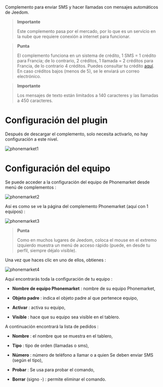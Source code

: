 Complemento para enviar SMS y hacer llamadas con
mensajes automáticos de Jeedom.

> **Importante**
>
> Este complemento pasa por el mercado, por lo que es un servicio en la nube que
> requiere conexión a internet para funcionar.

> **Punta**
>
> El complemento funciona en un sistema de crédito, 1 SMS = 1 crédito para Francia; de lo contrario, 2 créditos, 1 llamada =
> 2 créditos para Francia, de lo contrario 4 créditos. Puedes consultar tu crédito
> [aquí](http://market.jeedom.fr/index.php?v=d&p=profils&tab=sms). En caso
> créditos bajos (menos de 5), se le enviará un correo electrónico.

> **Importante**
>
> Los mensajes de texto están limitados a 140 caracteres y las llamadas a 450 caracteres.

Configuración del plugin 
=======================

Después de descargar el complemento, solo necesita activarlo,
no hay configuración a este nivel.

![phonemarket1](../images/phonemarket1.PNG)

Configuración del equipo 
=============================

Se puede acceder a la configuración del equipo de Phonemarket desde
menú de complementos :

![phonemarket2](../images/phonemarket2.PNG)

Así es como se ve la página del complemento Phonemarket (aquí con 1
equipos) :

![phonemarket3](../images/phonemarket3.PNG)

> **Punta**
>
> Como en muchos lugares de Jeedom, coloca el mouse en el extremo izquierdo
> muestra un menú de acceso rápido (puede, en
> desde tu perfil, siempre déjalo visible).

Una vez que haces clic en uno de ellos, obtienes :

![phonemarket4](../images/phonemarket4.PNG)

Aquí encontrarás toda la configuración de tu equipo :

-   **Nombre de equipo Phonemarket** : nombre de su equipo
    Phonemarket,

-   **Objeto padre** : indica el objeto padre al que pertenece
    equipo,

-   **Activar** : activa su equipo,

-   **Visible** : hace que su equipo sea visible en el tablero.

A continuación encontrará la lista de pedidos :

-   **Nombre** : el nombre que se muestra en el tablero,

-   **Tipo** : tipo de orden (llamadas o sms),

-   **Número** : número de teléfono a llamar o a quien
    Se deben enviar SMS (según el tipo),

-   **Probar** : Se usa para probar el comando,

-   **Borrar** (signo -) : permite eliminar el comando.


